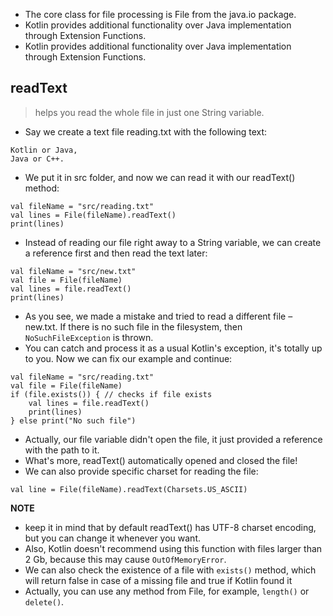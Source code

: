- The core class for file processing is File from the java.io package. 
- Kotlin provides additional functionality over Java implementation through Extension Functions. 
- Kotlin provides additional functionality over Java implementation through Extension Functions. 

## readText
> helps you read the whole file in just one String variable.

- Say we create a text file reading.txt with the following text:
```
Kotlin or Java,
Java or C++.
```
- We put it in src folder, and now we can read it with our readText() method:
```
val fileName = "src/reading.txt"
val lines = File(fileName).readText()
print(lines)
```
- Instead of reading our file right away to a String variable, we can create a reference first and then read the text later:
```
val fileName = "src/new.txt"
val file = File(fileName)
val lines = file.readText()
print(lines)
```
- As you see, we made a mistake and tried to read a different file – new.txt. If there is no such file in the filesystem, then `NoSuchFileException` is thrown.
- You can catch and process it as a usual Kotlin's exception, it's totally up to you. Now we can fix our example and continue:
```
val fileName = "src/reading.txt"
val file = File(fileName)
if (file.exists()) { // checks if file exists
    val lines = file.readText()
    print(lines)
} else print("No such file")
```
- Actually, our file variable didn't open the file, it just provided a reference with the path to it. 
- What's more, readText() automatically opened and closed the file!
- We can also provide specific charset for reading the file:
```
val line = File(fileName).readText(Charsets.US_ASCII)
```

**NOTE**
- keep it in mind that by default readText() has UTF-8 charset encoding, but you can change it whenever you want.
- Also, Kotlin doesn't recommend using this function with files larger than 2 Gb, because this may cause `OutOfMemoryError`.
- We can also check the existence of a file with `exists()` method, which will return false in case of a missing file and true if Kotlin found it
- Actually, you can use any method from File, for example, `length()` or `delete()`.


